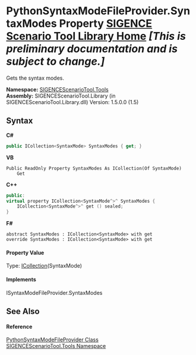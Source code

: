 # PythonSyntaxModeFileProvider.SyntaxModes Property <a href="https://github.com/ObiWanLansi/SIGENCE-Scenario-Tool">SIGENCE Scenario Tool Library Home</a> _**\[This is preliminary documentation and is subject to change.\]**_

Gets the syntax modes.

**Namespace:**&nbsp;<a href="ed07aae6-c2f9-b6d8-effe-51b38a92d007.md">SIGENCEScenarioTool.Tools</a><br />**Assembly:**&nbsp;SIGENCEScenarioTool.Library (in SIGENCEScenarioTool.Library.dll) Version: 1.5.0.0 (1.5)

## Syntax

**C#**<br />
``` C#
public ICollection<SyntaxMode> SyntaxModes { get; }
```

**VB**<br />
``` VB
Public ReadOnly Property SyntaxModes As ICollection(Of SyntaxMode)
	Get
```

**C++**<br />
``` C++
public:
virtual property ICollection<SyntaxMode^>^ SyntaxModes {
	ICollection<SyntaxMode^>^ get () sealed;
}
```

**F#**<br />
``` F#
abstract SyntaxModes : ICollection<SyntaxMode> with get
override SyntaxModes : ICollection<SyntaxMode> with get
```


#### Property Value
Type: <a href="http://msdn2.microsoft.com/en-us/library/92t2ye13" target="_blank">ICollection</a>(SyntaxMode)

#### Implements
ISyntaxModeFileProvider.SyntaxModes<br />

## See Also


#### Reference
<a href="722d1fbd-cd86-e661-f1ed-94cfdcb730c5.md">PythonSyntaxModeFileProvider Class</a><br /><a href="ed07aae6-c2f9-b6d8-effe-51b38a92d007.md">SIGENCEScenarioTool.Tools Namespace</a><br />